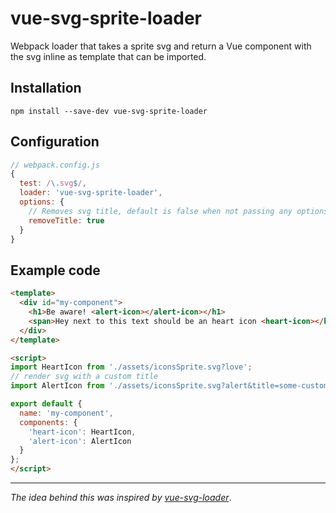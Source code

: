 
# vue-svg-sprite-loader

Webpack loader that takes a sprite svg and return a Vue component with the svg inline as template that can be imported.


## Installation

```
npm install --save-dev vue-svg-sprite-loader
```

## Configuration

```js
// webpack.config.js
{
  test: /\.svg$/,
  loader: 'vue-svg-sprite-loader',
  options: {
    // Removes svg title, default is false when not passing any options
    removeTitle: true
  }
}
```

## Example code

```html
<template>
  <div id="my-component">
    <h1>Be aware! <alert-icon></alert-icon></h1>
    <span>Hey next to this text should be an heart icon <heart-icon></heart-icon></span>
  </div>
</template>

<script>
import HeartIcon from './assets/iconsSprite.svg?love';
// render svg with a custom title
import AlertIcon from './assets/iconsSprite.svg?alert&title=some-custom-text';

export default {
  name: 'my-component',
  components: {
    'heart-icon': HeartIcon,
    'alert-icon': AlertIcon
  }
};
</script>
```
---
*The idea behind this was inspired by [vue-svg-loader](https://github.com/visualfanatic/vue-svg-loader)*.